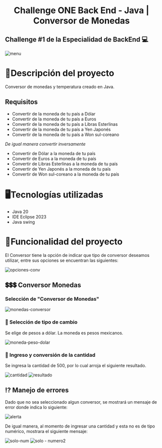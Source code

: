 
<h1 align="center"> Challenge ONE Back End - Java | Conversor de Monedas </h1>

## **Challenge #1 de la Especialidad de BackEnd 💻**

![menu](https://github.com/rzs-fernando/Challenge_ONE_Conversor_Monedas/assets/129416149/3a1ecb3a-f4b1-41ca-9b72-15d14466dca5)


# 📝Descripción del proyecto
Conversor de monedas y temperatura creado en Java.

## Requisitos
- Convertir de la moneda de tu país a Dólar
- Convertir de la moneda de tu país  a Euros
- Convertir de la moneda de tu país  a Libras Esterlinas
- Convertir de la moneda de tu país  a Yen Japonés
- Convertir de la moneda de tu país  a Won sul-coreano

*De igual manera convertir inversamente*
- Convertir de Dólar a la moneda de tu país
- Convertir de Euros a la moneda de tu país
- Convertir de Libras Esterlinas a la moneda de tu país
- Convertir de Yen Japonés a la moneda de tu país
- Convertir de Won sul-coreano a la moneda de tu país

# 🖥️Tecnologías utilizadas
* Java 20
* IDE Eclipse 2023
* Java swing

# 🔧Funcionalidad del proyecto
El Conversor tiene la opción de indicar que tipo de conversor deseamos utilizar, entre sus opciones se encuentran las siguientes:

![opciones-conv](https://github.com/rzs-fernando/Challenge_ONE_Conversor_Monedas/assets/129416149/a4008414-4b9b-4ae9-80d6-cbe4daf4c60a)

## 💲💲💲 Conversor Monedas 
### Selección de "Conversor de Monedas"
![monedas-conversor](https://github.com/rzs-fernando/Challenge_ONE_Conversor_Monedas/assets/129416149/30e66b63-854a-44fd-8d28-c5b979a3e76d)

### 📝 Selección de tipo de cambio
Se elige de pesos a dólar. La moneda es pesos mexicanos.

![moneda-peso-dolar](https://github.com/rzs-fernando/Challenge_ONE_Conversor_Monedas/assets/129416149/625a570a-b058-4131-b532-7c83b1b506dd)

### 🔄 Ingreso y conversión de la cantidad 
Se ingresa la cantidad de 500, por lo cual arroja el siguiente resultado.

![cantidad](https://github.com/rzs-fernando/Challenge_ONE_Conversor_Monedas/assets/129416149/efc98afb-80c1-4d70-84bc-211df0c1e438)
![resultado](https://github.com/rzs-fernando/Challenge_ONE_Conversor_Monedas/assets/129416149/2c5e1a47-02e3-44bd-b5f3-86dd25e84ce5)


## ⁉️ Manejo de errores 

Dado que no sea seleccionado algun conversor, se mostrará un mensaje de error donde indica lo siguiente:

![alerta](https://github.com/rzs-fernando/Challenge_ONE_Conversor_Monedas/assets/129416149/859e8c16-17ca-4f5e-88b0-7bb7652e067d)

De igual manera, al momento de ingresar una cantidad y esta no es de tipo numérico, mostrara el siguiente mensaje:

![solo-num](https://github.com/rzs-fernando/Challenge_ONE_Conversor_Monedas/assets/129416149/684fe6bb-a88c-45b5-bd65-54ae72eee795)
![solo - numero2](https://github.com/rzs-fernando/Challenge_ONE_Conversor_Monedas/assets/129416149/550ce9c9-567b-4a7b-91cc-2c54fecfda41)




